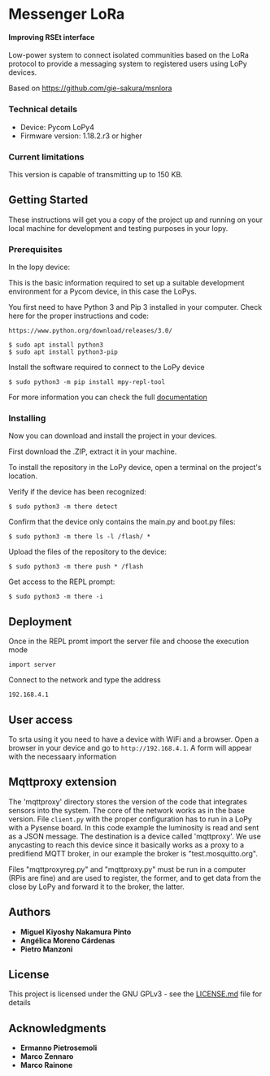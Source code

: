 # Messenger LoRa

#### Improving RSEt interface

Low-power system to connect isolated communities based on the LoRa protocol to provide a messaging system to registered users using LoPy devices.

Based on https://github.com/gie-sakura/msnlora

### Technical details

   - Device: Pycom LoPy4
   - Firmware version: 1.18.2.r3 or higher

### Current limitations
This version is capable of transmitting up to 150 KB.

## Getting Started

These instructions will get you a copy of the project up and running on your local machine for development and testing purposes in your lopy. 

### Prerequisites

In the lopy device:

This is the basic information required to set up a suitable development environment for a Pycom device, in this case the LoPys.

You first need to have Python 3 and Pip 3 installed in your computer. Check here for the proper instructions and code:
```
https://www.python.org/download/releases/3.0/

$ sudo apt install python3
$ sudo apt install python3-pip
```

Install the software required to connect to the LoPy device
```
$ sudo python3 -m pip install mpy-repl-tool
```

For more information you can check the full [documentation](https://docs.pycom.io/)

### Installing

Now you can download and install the project in your devices.

First download the .ZIP, extract it in your machine.

To install the repository in the LoPy device, open a terminal on the project's location.

Verify if the device has been recognized:
```
$ sudo python3 -m there detect
```

Confirm that the device only contains the main.py and boot.py files:
```
$ sudo python3 -m there ls -l /flash/ *
```

Upload the files of the repository to the device:
```
$ sudo python3 -m there push * /flash
```

Get access to the REPL prompt:
```
$ sudo python3 -m there -i
```

## Deployment

Once in the REPL promt import the server file and choose the execution mode
```
import server
```
Connect to the network and type the address
```
192.168.4.1
```

## User access
To srta using it you need to have a device with WiFi and a browser. Open a browser in your device and go to `http://192.168.4.1`. A form will appear with the necessaary information


## Mqttproxy extension
The 'mqttproxy' directory stores the version of the code that integrates sensors into the system. The core of the network works as in the base version.
File `client.py` with the proper configuration has to run in a LoPy with a Pysense board. In this code example the luminosity is read and sent as a JSON message.
The destination is a device called 'mqttproxy'. We use anycasting to reach this device since it basically works as a proxy to a predifiend MQTT broker, in our example the broker is "test.mosquitto.org".

Files "mqttproxyreg.py" and "mqttproxy.py" must be run in a computer (RPis are fine) and are used to register, the former, and to get data from the close by LoPy and forward it to the broker, the latter.

## Authors

* **Miguel Kiyoshy Nakamura Pinto**
* **Angélica Moreno Cárdenas**
* **Pietro Manzoni**

## License

This project is licensed under the GNU GPLv3 - see the [LICENSE.md](license.md) file for details

## Acknowledgments

* **Ermanno Pietrosemoli**
* **Marco Zennaro**
* **Marco Rainone**